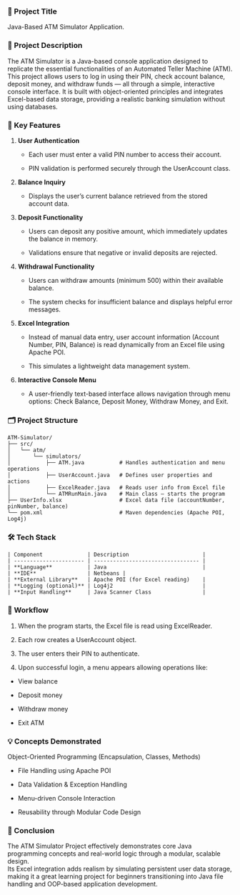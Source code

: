 ### 💼 Project Title

Java-Based ATM Simulator Application.

### 📝 Project Description

The ATM Simulator is a Java-based console application designed to replicate the essential functionalities of an Automated Teller Machine (ATM).  
This project allows users to log in using their PIN, check account balance, deposit money, and withdraw funds — all through a simple, interactive console interface.
It is built with object-oriented principles and integrates Excel-based data storage, providing a realistic banking simulation without using databases.

### 🚀 Key Features

1. **User Authentication**

    - Each user must enter a valid PIN number to access their account.

    - PIN validation is performed securely through the UserAccount class.

2. **Balance Inquiry**

    - Displays the user’s current balance retrieved from the stored account data.

3. **Deposit Functionality**

    - Users can deposit any positive amount, which immediately updates the balance in memory.

    - Validations ensure that negative or invalid deposits are rejected.

4. **Withdrawal Functionality**

    - Users can withdraw amounts (minimum 500) within their available balance.

    - The system checks for insufficient balance and displays helpful error messages.

5. **Excel Integration**

    - Instead of manual data entry, user account information (Account Number, PIN, Balance) is read dynamically from an Excel file using Apache POI.

    - This simulates a lightweight data management system.

6. **Interactive Console Menu**

    - A user-friendly text-based interface allows navigation through menu options:
    Check Balance, Deposit Money, Withdraw Money, and Exit.

### 🗂️ Project Structure

```
ATM-Simulator/
├── src/
│   └── atm/
│       └── simulators/
│           ├── ATM.java           # Handles authentication and menu operations
│           ├── UserAccount.java   # Defines user properties and actions
│           ├── ExcelReader.java   # Reads user info from Excel file
│           └── ATMRunMain.java    # Main class – starts the program
├── UserInfo.xlsx                  # Excel data file (accountNumber, pinNumber, balance)
└── pom.xml                        # Maven dependencies (Apache POI, Log4j)

```

### 🛠️ Tech Stack

```
| Component              | Description                       |
| ---------------------- | --------------------------------- |
| **Language**           | Java                              |
| **IDE**                | Netbeans |
| **External Library**   | Apache POI (for Excel reading)    |
| **Logging (optional)** | Log4j2                            |
| **Input Handling**     | Java Scanner Class                |
```

### 🔹 Workflow

1. When the program starts, the Excel file is read using ExcelReader.

2. Each row creates a UserAccount object.

3. The user enters their PIN to authenticate.

4. Upon successful login, a menu appears allowing operations like:

- View balance

- Deposit money

- Withdraw money

- Exit ATM

### 💡 Concepts Demonstrated

Object-Oriented Programming (Encapsulation, Classes, Methods)

- File Handling using Apache POI

- Data Validation & Exception Handling

- Menu-driven Console Interaction

- Reusability through Modular Code Design

### 🏁 Conclusion

The ATM Simulator Project effectively demonstrates core Java programming concepts and real-world logic through a modular, scalable design.  
Its Excel integration adds realism by simulating persistent user data storage, making it a great learning project for beginners transitioning into Java file handling and OOP-based application development.

